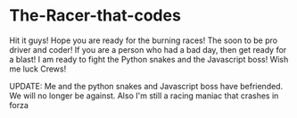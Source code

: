 # The-Racer-that-codes
Hit it guys! Hope you are ready for the burning races!
The soon to be pro driver and coder! 
If you are a person who had a bad day, then get ready for a blast!
I am ready to fight the Python snakes and the Javascript boss! 
Wish me luck Crews!


UPDATE:
Me and the python snakes and Javascript boss have befriended. 
We will no longer be against.
Also I'm still a racing maniac that crashes in forza
